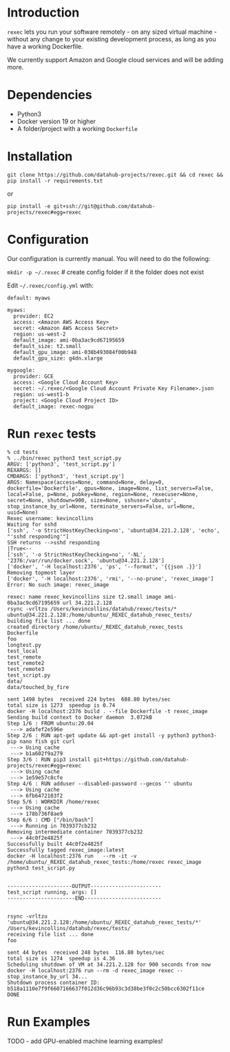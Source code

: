 # Introduction

`rexec` lets you run your software remotely - on any sized virtual machine - without any change to your existing development process, as long as you have a working Dockerfile.

We currently support Amazon and Google cloud services and will be adding more.

# Dependencies

* Python3 
* Docker version 19 or higher
* A folder/project with a working `Dockerfile`

# Installation 

`git clone https://github.com/datahub-projects/rexec.git && cd rexec && pip install -r requirements.txt`

or 

`pip install -e git+ssh://git@github.com/datahub-projects/rexec#egg=rexec`

# Configuration

Our configuration is currently manual. You will need to do the following: 

`mkdir -p ~/.rexec` # create config folder if it the folder does not exist

Edit `~/.rexec/config.yml` with:

```
default: myaws

myaws:
  provider: EC2
  access: <Amazon AWS Access Key>
  secret: <Amazon AWS Access Secret>
  region: us-west-2
  default_image: ami-0ba3ac9cd67195659
  default_size: t2.small
  default_gpu_image: ami-038b493084f00b948 
  default_gpu_size: g4dn.xlarge

mygoogle:
  provider: GCE
  access: <Google Cloud Account Key>
  secret: ~/.rexec/<Google Cloud Account Private Key Filename>.json
  region: us-west1-b
  project: <Google Cloud Project ID>
  default_image: rexec-nogpu
```

# Run `rexec` tests

```
% cd tests
% ../bin/rexec python3 test_script.py 
ARGV: ['python3', 'test_script.py']
REXARGS: []
CMDARGS: ['python3', 'test_script.py']
ARGS: Namespace(access=None, command=None, delay=0, dockerfile='Dockerfile', gpus=None, image=None, list_servers=False, local=False, p=None, pubkey=None, region=None, rexecuser=None, secret=None, shutdown=900, size=None, sshuser='ubuntu', stop_instance_by_url=None, terminate_servers=False, url=None, uuid=None)
Rexec username: kevincollins
Waiting for sshd
['ssh', '-o StrictHostKeyChecking=no', 'ubuntu@34.221.2.128', 'echo', "'sshd responding'"]
SSH returns -->sshd responding
|True<--
['ssh', '-o StrictHostKeyChecking=no', '-NL', '2376:/var/run/docker.sock', 'ubuntu@34.221.2.128']
['docker', '-H localhost:2376', 'ps', '--format', '{{json .}}']
Removing topmost layer
['docker', '-H localhost:2376', 'rmi', '--no-prune', 'rexec_image']
Error: No such image: rexec_image

rexec: name rexec_kevincollins size t2.small image ami-0ba3ac9cd67195659 url 34.221.2.128
rsync -vrltzu /Users/kevincollins/datahub/rexec/tests/* ubuntu@34.221.2.128:/home/ubuntu/_REXEC_datahub_rexec_tests/
building file list ... done
created directory /home/ubuntu/_REXEC_datahub_rexec_tests
Dockerfile
foo
longtest.py
test_local
test_remote
test_remote2
test_remote3
test_script.py
data/
data/touched_by_fire

sent 1498 bytes  received 224 bytes  688.80 bytes/sec
total size is 1273  speedup is 0.74
docker -H localhost:2376 build . --file Dockerfile -t rexec_image
Sending build context to Docker daemon  3.072kB
Step 1/6 : FROM ubuntu:20.04
 ---> adafef2e596e
Step 2/6 : RUN apt-get update && apt-get install -y python3 python3-pip nano fish git curl
 ---> Using cache
 ---> b1a602f9a279
Step 3/6 : RUN pip3 install git+https://github.com/datahub-projects/rexec#egg=rexec
 ---> Using cache
 ---> 1e59e57c8cfe
Step 4/6 : RUN adduser --disabled-password --gecos '' ubuntu
 ---> Using cache
 ---> 6fb6472103f2
Step 5/6 : WORKDIR /home/rexec
 ---> Using cache
 ---> 178b736f8ae9
Step 6/6 : CMD ["/bin/bash"]
 ---> Running in 7039377cb232
Removing intermediate container 7039377cb232
 ---> 44c0f2e4825f
Successfully built 44c0f2e4825f
Successfully tagged rexec_image:latest
docker -H localhost:2376 run   --rm -it -v /home/ubuntu/_REXEC_datahub_rexec_tests:/home/rexec rexec_image python3 test_script.py


---------------------OUTPUT-----------------------
test_script running, args: []
----------------------END-------------------------


rsync -vrltzu 'ubuntu@34.221.2.128:/home/ubuntu/_REXEC_datahub_rexec_tests/*' /Users/kevincollins/datahub/rexec/tests/
receiving file list ... done
foo

sent 44 bytes  received 248 bytes  116.80 bytes/sec
total size is 1274  speedup is 4.36
Scheduling shutdown of VM at 34.221.2.128 for 900 seconds from now
docker -H localhost:2376 run --rm -d rexec_image rexec --stop_instance_by_url 34...
Shutdown process container ID:
b518a1110e7f9f6607166637f012d36c96b93c3d38be3f0c2c50bcc6302f11ce
DONE
```

# Run Examples

TODO - add GPU-enabled machine learning examples! 


